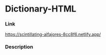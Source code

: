 # Dictionary-HTML

### Link

https://scintillating-alfajores-8cc8f6.netlify.app/

### Description 

